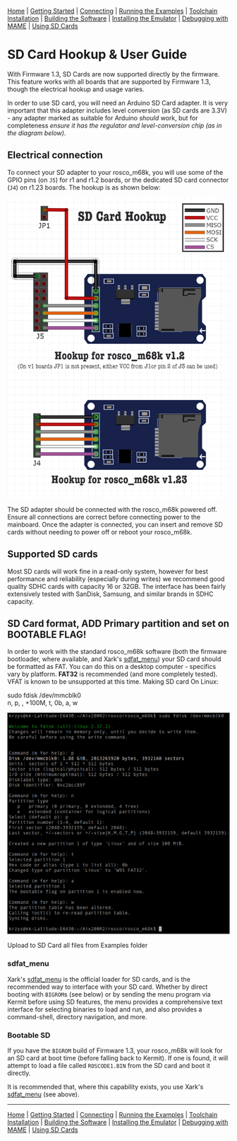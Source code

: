 [Home](index.md) | [Getting Started](getting-started.md) | [Connecting](connecting.md) | [Running the Examples](running-the-examples.md) | [Toolchain Installation](toolchain-installation.md) | [Building the Software](building-the-software.md) | [Installing the Emulator](installing-the-emulator.md) | [Debugging with MAME](MAME-serial.md) | [Using SD Cards](SDCardGuide.md)

# SD Card Hookup & User Guide

With Firmware 1.3, SD Cards are now supported directly by the firmware. This feature works with all boards that are supported by Firmware 1.3, though the electrical hookup and usage varies.

In order to use SD card, you will need an Arduino SD Card adapter. It is very important that this adapter includes level conversion (as SD cards are 3.3V) - any adapter marked as suitable for Arduino _should_ work, but for completeness *ensure it has the regulator and level-conversion chip (as in the diagram below)*.

## Electrical connection

To connect your SD adapter to your rosco_m68k, you will use some of the GPIO pins (on `J5`) for r1 and r1.2 boards, or the dedicated SD card connector (`J4`) on r1.23 boards. The hookup is as shown below:

![SD Card Hookup](images/sd-hookup.png)

The SD adapter should be connected with the rosco_m68k powered off. Ensure all connections are correct before connecting power to the mainboard. Once the adapter is connected, you can insert and remove SD cards without needing to power off or reboot your rosco_m68k.

## Supported SD cards

Most SD cards will work fine in a read-only system, however for best performance and reliability (especially during writes) we recommend good quality SDHC cards with capacity 16 or 32GB. The interface has been fairly extensively tested with SanDisk, Samsung, and similar brands in SDHC capacity.

## SD Card format, ADD Primary partition and set on BOOTABLE FLAG!

In order to work with the standard rosco_m68k software (both the firmware bootloader, where available, and Xark's [sdfat_menu](code/software/sdfat_menu)) your SD card should be formatted as FAT. You can do this on a desktop computer - specifics vary by platform.
**FAT32** is recommended (and more completely tested). VFAT is known to be unsupported at this time.
Making SD card On Linux:  

  sudo fdisk /dev/mmcblk0  
  n, p, <Enter>, +100M, t, 0b, a, w  
  
![Formating SD Card](images/making_sd_card.png)

  Upload to SD Card all files from Examples folder

### sdfat_menu

Xark's [sdfat_menu](code/software/sdfat_menu) is the official loader for SD cards, and is the recommended way to interface with your SD card. Whether by direct booting with `BIGROM`s (see below) or by sending the menu program via Kermit before using SD features, the menu provides a comprehensive text interface for selecting binaries to load and run, and also provides a command-shell, directory navigation, and more.

### Bootable SD

If you have the `BIGROM` build of Firmware 1.3, your rosco_m68k will look for an SD card at boot time (before falling back to Kermit). If one is found, it will attempt to load a file called `ROSCODE1.BIN` from the SD card and boot it directly.

It is recommended that, where this capability exists, you use Xark's [sdfat_menu](code/software/sdfat_menu) (see above).


---

[Home](index.md) | [Getting Started](getting-started.md) | [Connecting](connecting.md) | [Running the Examples](running-the-examples.md) | [Toolchain Installation](toolchain-installation.md) | [Building the Software](building-the-software.md) | [Installing the Emulator](installing-the-emulator.md) | [Debugging with MAME](MAME-serial.md) | [Using SD Cards](SDCardGuide.md)
